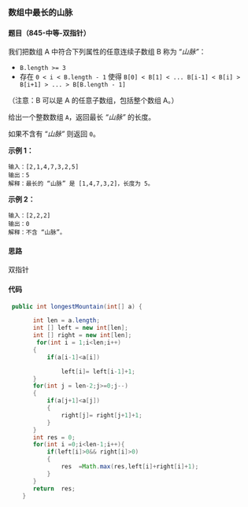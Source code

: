 ### 数组中最长的山脉

#### 题目（845-中等-双指针）


我们把数组 A 中符合下列属性的任意连续子数组 B 称为 “*山脉”*：

- `B.length >= 3`
- 存在 `0 < i < B.length - 1` 使得 `B[0] < B[1] < ... B[i-1] < B[i] > B[i+1] > ... > B[B.length - 1]`

（注意：B 可以是 A 的任意子数组，包括整个数组 A。）

给出一个整数数组 `A`，返回最长 *“山脉”* 的长度。

如果不含有 “*山脉”* 则返回 `0`。

 

**示例 1：**

```
输入：[2,1,4,7,3,2,5]
输出：5
解释：最长的 “山脉” 是 [1,4,7,3,2]，长度为 5。
```

**示例 2：**

```
输入：[2,2,2]
输出：0
解释：不含 “山脉”。
```

#### 思路

双指针

#### 代码

```java
 public int longestMountain(int[] a) {

       int len = a.length;
       int [] left = new int[len];
       int [] right = new int[len];
        for(int i = 1;i<len;i++)
       {
           if(a[i-1]<a[i])

               left[i]= left[i-1]+1;
       }
       for(int j = len-2;j>=0;j--)
       {
           if(a[j+1]<a[j])
           {
               right[j]= right[j+1]+1;
           }
       }
       int res = 0;
       for(int i =0;i<len-1;i++){
           if(left[i]>0&& right[i]>0)
           {
               res  =Math.max(res,left[i]+right[i]+1);
           }
       }
       return  res;
    }
```

